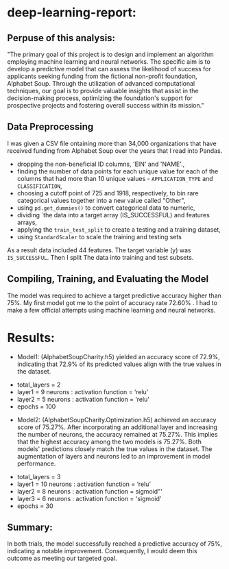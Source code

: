 # deep-learning-report:

## Perpuse of this analysis: 
"The primary goal of this project is to design and implement an algorithm employing machine learning and neural networks. The specific aim is to develop a predictive model that can assess the likelihood of success for applicants seeking funding from the fictional non-profit foundation, Alphabet Soup. Through the utilization of advanced computational techniques, our goal is to provide valuable insights that assist in the decision-making process, optimizing the foundation's support for prospective projects and fostering overall success within its mission."

## Data Preprocessing

I was given a CSV file ontaining more than 34,000 organizations that have received funding from Alphabet Soup over the years that I read into Pandas. 

* dropping the non-beneficial ID columns, 'EIN' and 'NAME'.,
* finding the number of data points for each unique value for each of the columns that had more than 10 unique values - `APPLICATION_TYPE` and `CLASSIFICATION`,
* choosing a cutoff point of 725 and 1918, respectively, to bin rare categorical values together into a new value called "Other",
* using `pd.get_dummies()` to convert categorical data to numeric,
* dividing `the data into a target array (IS_SUCCESSFUL) and features arrays,
* applying the `train_test_split` to create a testing and a training dataset,
* using `StandardScaler` to scale the training and testing sets
  
As a result data included 44 features. The target variable (y) was `IS_SUCCESSFUL`. Then I split The data into training and test subsets.

## Compiling, Training, and Evaluating the Model
The model was required to achieve a target predictive accuracy higher than 75%.  My first model got me to the point of accuracy rate 72.60% . I had to make  a few official attempts using machine learning and neural networks.

# Results: 

* Model1: (AlphabetSoupCharity.h5) yielded an accuracy score of 72.9%, indicating that 72.9% of its predicted values align with the true values in the dataset.

- total_layers = 2
- layer1 = 9  neurons : activation function = ‘relu’
- layer2 = 5 neurons : activation function = ‘relu'
- epochs = 100


* Model2: (AlphabetSoupCharity.Optimization.h5) achieved an accuracy score of 75.27%. After incorporating an additional layer and increasing the number of neurons, the accuracy remained at 75.27%. This implies that the highest accuracy among the two models is 75.27%. Both models' predictions closely match the true values in the dataset. The augmentation of layers and neurons led to an improvement in model performance.
  
- total_layers = 3
- layer1 = 10 neurons : activation function = ‘relu’
- layer2 = 8 neurons : activation function = sigmoid"'
- layer3 = 6 neurons : activation function = 'sigmoid'
- epochs = 30

## Summary: 

In both trials, the model successfully reached a predictive accuracy of 75%, indicating a notable improvement. Consequently, I would deem this outcome as meeting our targeted goal.
